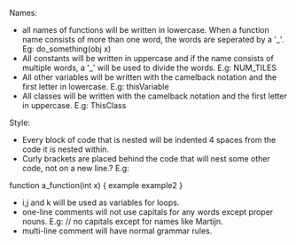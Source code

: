 Names:

- all names of functions will be written in lowercase. 
  When a function name consists of more than one word, the words are seperated by a '_'.
  Eg: do_something(obj x)
- All constants will be written in uppercase and if the name consists of multiple words, 
  a '_' will be used to divide the words.
  E.g: NUM_TILES
- All other variables will be written with the camelback notation and the first letter in lowercase.
  E.g: thisVariable
- All classes will be written with the camelback notation and the first letter in uppercase.
  E.g: ThisClass

Style:

- Every block of code that is nested will be indented 4 spaces from the code it is nested within.
- Curly brackets are placed behind the code that will nest some other code, not on a new line.?
E.g:

function a_function(int x) {
    example
    example2
}

- i,j and k will be used as variables for loops.
- one-line comments will not use capitals for any words except proper nouns. 
  E.g: // no capitals except for names like Martijn.
- multi-line comment will have normal grammar rules.
